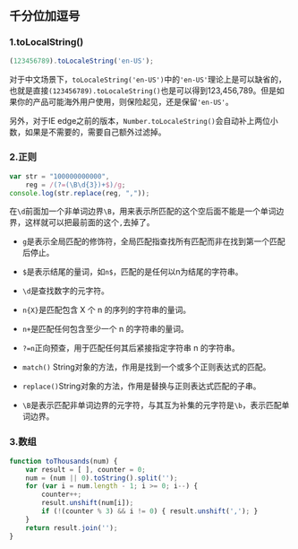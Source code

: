 ## 千分位加逗号

### 1.toLocalString()

```javascript
(123456789).toLocaleString('en-US');
```

对于中文场景下，`toLocaleString('en-US')`中的`'en-US'`理论上是可以缺省的，也就是直接`(123456789).toLocaleString()`也是可以得到123,456,789。但是如果你的产品可能海外用户使用，则保险起见，还是保留`'en-US'`。

另外，对于IE edge之前的版本，`Number.toLocaleString()`会自动补上两位小数，如果是不需要的，需要自己额外过滤掉。

### 2.正则

```javascript
var str = "100000000000",
    reg = /(?=(\B\d{3})+$)/g;
console.log(str.replace(reg, ","));
```

在`\d`前面加一个非单词边界`\B`，用来表示所匹配的这个空后面不能是一个单词边界，这样就可以把最前面的这个`,`去掉了。

* `g`是表示全局匹配的修饰符，全局匹配指查找所有匹配而非在找到第一个匹配后停止。

* `$`是表示结尾的量词，如`n$`，匹配的是任何以n为结尾的字符串。

* `\d`是查找数字的元字符。

* `n{X}`是匹配包含 X 个 n 的序列的字符串的量词。

* `n+`是匹配任何包含至少一个 n 的字符串的量词。

* `?=n`正向预查，用于匹配任何其后紧接指定字符串 n 的字符串。

* `match()` String对象的方法，作用是找到一个或多个正则表达式的匹配。

* `replace()`String对象的方法，作用是替换与正则表达式匹配的子串。

* `\B`是表示匹配非单词边界的元字符，与其互为补集的元字符是`\b`，表示匹配单词边界。

### 3.数组

```javascript
function toThousands(num) {
    var result = [ ], counter = 0;
    num = (num || 0).toString().split('');
    for (var i = num.length - 1; i >= 0; i--) {
        counter++;
        result.unshift(num[i]);
        if (!(counter % 3) && i != 0) { result.unshift(','); }
    }
    return result.join('');
}
```

